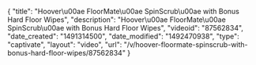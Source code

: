 {
    "title": "Hoover\u00ae FloorMate\u00ae SpinScrub\u00ae with Bonus Hard Floor Wipes",
    "description": "Hoover\u00ae FloorMate\u00ae SpinScrub\u00ae with Bonus Hard Floor Wipes",
    "videoid": "87562834",
    "date_created": "1491314500",
    "date_modified": "1492470938",
    "type": "captivate",
    "layout": "video",
    "url": "\/v\/hoover-floormate-spinscrub-with-bonus-hard-floor-wipes\/87562834"
}